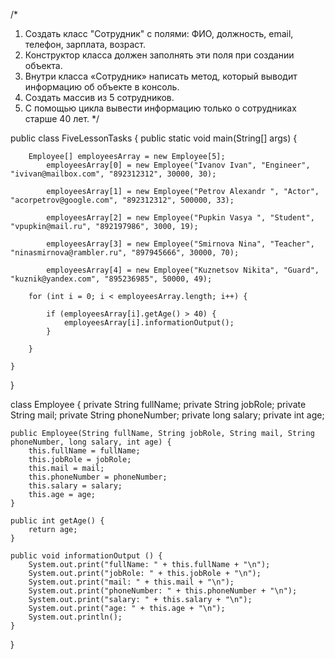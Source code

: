 /*
1. Создать класс "Сотрудник" с полями: ФИО, должность, email, телефон, зарплата, возраст.
2. Конструктор класса должен заполнять эти поля при создании объекта.
3. Внутри класса «Сотрудник» написать метод, который выводит информацию об объекте в консоль.
4. Создать массив из 5 сотрудников.
5. С помощью цикла вывести информацию только о сотрудниках старше 40 лет.
 */
 
public class FiveLessonTasks {
    public static void main(String[] args) {

        Employee[] employeesArray = new Employee[5];
            employeesArray[0] = new Employee("Ivanov Ivan", "Engineer", "ivivan@mailbox.com", "892312312", 30000, 30);

            employeesArray[1] = new Employee("Petrov Alexandr ", "Actor", "acorpetrov@google.com", "892312312", 500000, 33);

            employeesArray[2] = new Employee("Pupkin Vasya ", "Student", "vpupkin@mail.ru", "892197986", 3000, 19);

            employeesArray[3] = new Employee("Smirnova Nina", "Teacher", "ninasmirnova@rambler.ru", "897945666", 30000, 70);

            employeesArray[4] = new Employee("Kuznetsov Nikita", "Guard", "kuznik@yandex.com", "895236985", 50000, 49);

        for (int i = 0; i < employeesArray.length; i++) {

            if (employeesArray[i].getAge() > 40) {
                employeesArray[i].informationOutput();
            }

        }

    }
}

class Employee {
    private String fullName;
    private String jobRole;
    private String mail;
    private String phoneNumber;
    private long salary;
    private int age;

    public Employee(String fullName, String jobRole, String mail, String phoneNumber, long salary, int age) {
        this.fullName = fullName;
        this.jobRole = jobRole;
        this.mail = mail;
        this.phoneNumber = phoneNumber;
        this.salary = salary;
        this.age = age;
    }
    
    public int getAge() {
        return age;
    }
    
    public void informationOutput () {
        System.out.print("fullName: " + this.fullName + "\n");
        System.out.print("jobRole: " + this.jobRole + "\n");
        System.out.print("mail: " + this.mail + "\n");
        System.out.print("phoneNumber: " + this.phoneNumber + "\n");
        System.out.print("salary: " + this.salary + "\n");
        System.out.print("age: " + this.age + "\n");
        System.out.println();
    }

}

